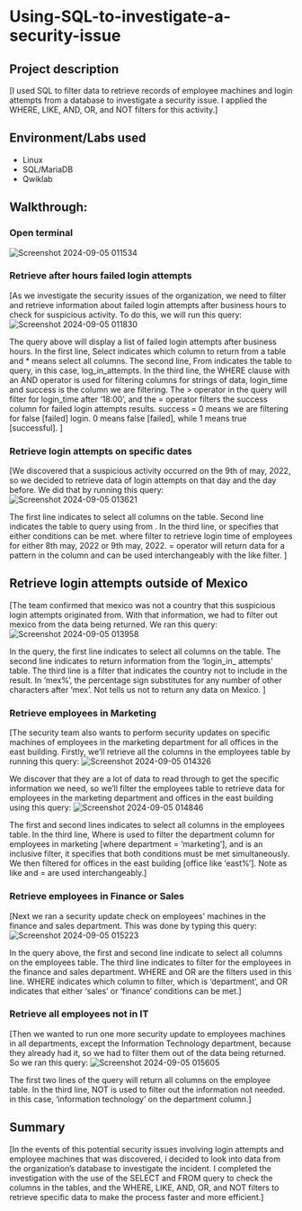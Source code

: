 # Using-SQL-to-investigate-a-security-issue

## Project description
[I used SQL to filter data to retrieve records of employee machines and login attempts from a database to investigate a security issue. I applied the WHERE, LIKE, AND, OR, and NOT filters for this activity.]

## Environment/Labs used
- Linux
- SQL/MariaDB
- Qwiklab

## Walkthrough:

### Open terminal
![Screenshot 2024-09-05 011534](https://github.com/user-attachments/assets/2b1b2c12-32ba-4c5a-9737-bb305543390b)

### Retrieve after hours failed login attempts
[As we investigate the security issues of the organization, we need to filter and retrieve information about failed login attempts after business hours to check for suspicious activity. To do this, we will run this query:
![Screenshot 2024-09-05 011830](https://github.com/user-attachments/assets/d39a49da-405d-4f31-8a70-dcff723f6a81)


The query above will display a list of failed login attempts after business hours. In the first line, Select indicates which column to return from a table and * means select all columns. The second line, From indicates the table to query, in this case,  log_in_attempts. In the third line, the WHERE clause with an AND operator is used for filtering columns for strings of data, login_time and success is the column we are filtering.  The > operator in the query will filter for login_time after ‘18:00’, and the = operator filters the success column for failed login attempts results. success = 0 means we are filtering for false [failed] login. 0 means false [failed], while 1 means true [successful]. ]

### Retrieve login attempts on specific dates

[We discovered that a suspicious activity occurred on the 9th of may, 2022, so we decided to retrieve data of login attempts on that day and the day before. We did that by running this query:
![Screenshot 2024-09-05 013621](https://github.com/user-attachments/assets/fd45102a-b01e-4a5c-a1e0-6510682f8362)


The first line indicates to select all columns on the table. Second line indicates the table to query using from . In the  third line, or specifies that either conditions can be met.  where filter to retrieve login time of employees for either 8th may, 2022 or 9th may, 2022. = operator will return data for a pattern in the column and can be used interchangeably with the like filter. ]

## Retrieve login attempts outside of Mexico
[The team confirmed that mexico was not a country that this suspicious login attempts originated from. With that information, we had to filter out mexico from the data being returned. We ran this query:
![Screenshot 2024-09-05 013958](https://github.com/user-attachments/assets/90f6f38b-33c1-4091-8432-ea28c92745f9)

In the query, the first line indicates to select all columns on the table. The second line indicates to return information from the ‘login_in_ attempts’ table. The third line is a filter that indicates the country not to include in the result. In  ‘mex%’, the percentage sign substitutes for any number of other characters after ‘mex’. Not tells us not to return any data on Mexico. ]

### Retrieve employees in Marketing
[The security team also wants to perform security updates on specific machines of employees in the marketing department for all offices in the east building. 
Firstly, we’ll retrieve all the columns in the employees table by running this query:
![Screenshot 2024-09-05 014326](https://github.com/user-attachments/assets/b995a350-132f-4c4c-a342-6381d83da063)


We discover that they are a lot of data to read through to get the specific information we need, so we’ll filter the employees table to retrieve data for employees in the marketing department and offices in the east building using this query:
![Screenshot 2024-09-05 014846](https://github.com/user-attachments/assets/61b7ab88-b30e-431b-91ec-24c4f6bfd102)


The first and second lines indicates to select all columns in the employees table. In the  third line,
Where  is used to filter the department column for employees in marketing [where department = ‘marketing’], and is an inclusive filter, it specifies that  both conditions must be met simultaneously. We then filtered for offices in the east building [office like ‘east%’]. Note as like and = are used interchangeably.] 

### Retrieve employees in Finance or Sales
[Next we ran a security update check on employees' machines in the finance and sales department. This was done by typing this query:
![Screenshot 2024-09-05 015223](https://github.com/user-attachments/assets/31d8d3dd-7c02-471a-9755-efb796033d0b)


In the query above, the first and second line indicate to select all columns on the employees table. The third line indicates to filter for the employees in the finance and sales department. WHERE and OR are the filters used in this line. WHERE indicates which column to filter, which is ‘department’, and OR indicates that either ‘sales’ or  ‘finance’ conditions can be met.]

### Retrieve all employees not in IT
[Then we wanted to run one more security update to employees machines in all departments, except the Information Technology department, because they already had it, so we had to filter them out of the data being returned. So we ran this query:
![Screenshot 2024-09-05 015605](https://github.com/user-attachments/assets/d0895268-3130-4e0f-95b5-74bf24cc7bf4)


The first two lines of the query will return all columns on the employee table. In the third line, NOT is used to filter out the information not needed. in this case, ‘information technology’ on the department column.]

## Summary
[In the events of this potential security issues involving login attempts and employee machines
that was discovered, i decided to look into data from the organization’s database to investigate the incident. I completed the investigation with the use of the SELECT and FROM query to check the columns in the tables, and the WHERE, LIKE, AND, OR, and NOT filters to retrieve specific data to make the process faster and more efficient.]
